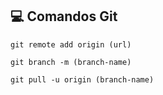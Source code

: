 ## 💻 Comandos Git

```
git remote add origin (url)
```

```
git branch -m (branch-name)
```

```
git pull -u origin (branch-name)
```
